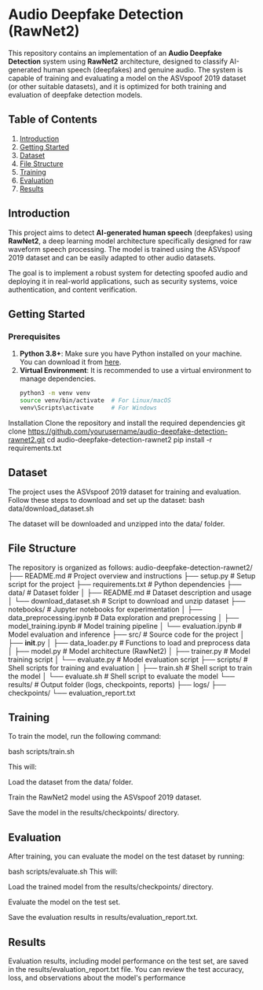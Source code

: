
# Audio Deepfake Detection (RawNet2)

This repository contains an implementation of an **Audio Deepfake Detection** system using **RawNet2** architecture, designed to classify AI-generated human speech (deepfakes) and genuine audio. The system is capable of training and evaluating a model on the ASVspoof 2019 dataset (or other suitable datasets), and it is optimized for both training and evaluation of deepfake detection models.

## Table of Contents

1. [Introduction](#introduction)
2. [Getting Started](#getting-started)
3. [Dataset](#dataset)
4. [File Structure](#file-structure)
5. [Training](#training)
6. [Evaluation](#evaluation)
7. [Results](#results)


## Introduction

This project aims to detect **AI-generated human speech** (deepfakes) using **RawNet2**, a deep learning model architecture specifically designed for raw waveform speech processing. The model is trained using the ASVspoof 2019 dataset and can be easily adapted to other audio datasets.

The goal is to implement a robust system for detecting spoofed audio and deploying it in real-world applications, such as security systems, voice authentication, and content verification.

## Getting Started

### Prerequisites

1. **Python 3.8+**: Make sure you have Python installed on your machine. You can download it from [here](https://www.python.org/downloads/).
2. **Virtual Environment**: It is recommended to use a virtual environment to manage dependencies.
   ```bash
   python3 -m venv venv
   source venv/bin/activate  # For Linux/macOS
   venv\Scripts\activate     # For Windows
Installation
Clone the repository and install the required dependencies
git clone https://github.com/yourusername/audio-deepfake-detection-rawnet2.git
cd audio-deepfake-detection-rawnet2
pip install -r requirements.txt


## Dataset
The project uses the ASVspoof 2019 dataset for training and evaluation. Follow these steps to download and set up the dataset:
bash data/download_dataset.sh

The dataset will be downloaded and unzipped into the data/ folder.

## File Structure
The repository is organized as follows:
audio-deepfake-detection-rawnet2/
├── README.md                  # Project overview and instructions
├── setup.py                   # Setup script for the project
├── requirements.txt           # Python dependencies
├── data/                      # Dataset folder
│   ├── README.md              # Dataset description and usage
│   └── download_dataset.sh    # Script to download and unzip dataset
├── notebooks/                 # Jupyter notebooks for experimentation
│   ├── data_preprocessing.ipynb  # Data exploration and preprocessing
│   ├── model_training.ipynb    # Model training pipeline
│   └── evaluation.ipynb        # Model evaluation and inference
├── src/                       # Source code for the project
│   ├── __init__.py
│   ├── data_loader.py         # Functions to load and preprocess data
│   ├── model.py               # Model architecture (RawNet2)
│   ├── trainer.py             # Model training script
│   └── evaluate.py            # Model evaluation script
├── scripts/                   # Shell scripts for training and evaluation
│   ├── train.sh               # Shell script to train the model
│   └── evaluate.sh            # Shell script to evaluate the model
└── results/                   # Output folder (logs, checkpoints, reports)
    ├── logs/
    ├── checkpoints/
    └── evaluation_report.txt


## Training
To train the model, run the following command:

bash scripts/train.sh


This will:

Load the dataset from the data/ folder.

Train the RawNet2 model using the ASVspoof 2019 dataset.

Save the model in the results/checkpoints/ directory.

## Evaluation
After training, you can evaluate the model on the test dataset by running:

bash scripts/evaluate.sh
This will:

Load the trained model from the results/checkpoints/ directory.

Evaluate the model on the test set.

Save the evaluation results in results/evaluation_report.txt.

## Results
Evaluation results, including model performance on the test set, are saved in the results/evaluation_report.txt file. You can review the test accuracy, loss, and observations about the model's performance


